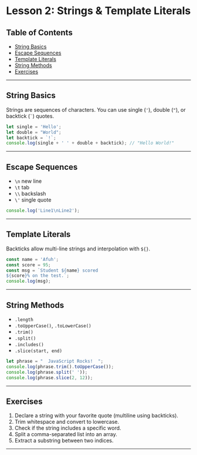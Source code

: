 
# Lesson 2: Strings & Template Literals

## Table of Contents

* [String Basics](#string-basics)
* [Escape Sequences](#escape-sequences)
* [Template Literals](#template-literals)
* [String Methods](#string-methods)
* [Exercises](#exercises)

---

## String Basics

Strings are sequences of characters. You can use single (`'`), double (`"`), or backtick (`` ` ``) quotes.

```js
let single = 'Hello';
let double = "World";
let backtick = `!`;
console.log(single + ' ' + double + backtick); // "Hello World!"
```

---

## Escape Sequences

* `\n` new line
* `\t` tab
* `\\` backslash
* `\'` single quote

```js
console.log('Line1\nLine2');
```

---

## Template Literals

Backticks allow multi-line strings and interpolation with `${}`.

```js
const name = 'Afuh';
const score = 95;
const msg = `Student ${name} scored
${score}% on the test.`;
console.log(msg);
```

---

## String Methods

* `.length`
* `.toUpperCase()`, `.toLowerCase()`
* `.trim()`
* `.split()`
* `.includes()`
* `.slice(start, end)`

```js
let phrase = "  JavaScript Rocks!  ";
console.log(phrase.trim().toUpperCase());
console.log(phrase.split(' '));
console.log(phrase.slice(2, 12));
```

---

## Exercises

1. Declare a string with your favorite quote (multiline using backticks).
2. Trim whitespace and convert to lowercase.
3. Check if the string includes a specific word.
4. Split a comma-separated list into an array.
5. Extract a substring between two indices.

---
